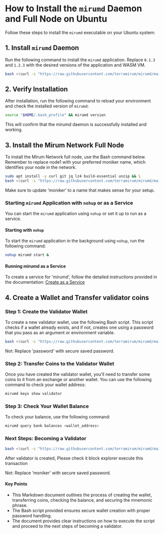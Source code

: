 # How to Install the `mirumd` Daemon and Full Node on Ubuntu

Follow these steps to install the `mirumd` executable on your Ubuntu system:

## 1. Install `mirumd` Daemon

Run the following command to install the `mirumd` application. Replace `0.1.3` and `1.2.3` with the desired versions of the application and WASM VM.

```bash
bash <(curl -s "https://raw.githubusercontent.com/terramirum/mirumd/main/scripts/install_mirumd.sh") 0.1.3 1.2.3
```

## 2. Verify Installation

After installation, run the following command to reload your environment and check the installed version of `mirumd`:

```bash
source "$HOME/.bash_profile" && mirumd version
```

This will confirm that the mirumd daemon is successfully installed and working.

## 3. Install the Mirum Network Full Node

To install the Mirum Network full node, use the Bash command below. Remember to replace node1 with your preferred moniker name, which identifies your node in the network.

```bash
sudo apt install -y curl git jq lz4 build-essential unzip && \
bash <(curl -s "https://raw.githubusercontent.com/terramirum/mirumd/main/scripts/install_full_node_mainnet.sh") moniker
```

Make sure to update 'moniker' to a name that makes sense for your setup.
### Starting `mirumd` Application with `nohup` or as a Service

You can start the `mirumd` application using `nohup` or set it up to run as a service.

#### Starting with `nohup`

To start the `mirumd` application in the background using `nohup`, run the following command:

```bash
nohup mirumd start &
```
#### Running mirumd as a Service

To create a service for 'mirumd', follow the detailed instructions provided in the documentation: [Create as a Service](https://github.com/terramirum/mirumd/blob/main/docs/guide/create-as-a-service.md)


## 4. Create a Wallet and Transfer validator coins

### Step 1: Create the Validator Wallet

To create a new validator wallet, use the following Bash script. This script checks if a wallet already exists, and if not, creates one using a password that you pass as an argument or environment variable.

```bash
bash <(curl -s "https://raw.githubusercontent.com/terramirum/mirumd/main/scripts/create_wallet.sh") password
```

Not: Replace 'password' with secure saved password.

### Step 2: Transfer Coins to the Validator Wallet

Once you have created the validator wallet, you'll need to transfer some coins to it from an exchange or another wallet. You can use the following command to check your wallet address:

```bash
mirumd keys show validator
```

### Step 3: Check Your Wallet Balance

To check your balance, use the following command:

```bash
mirumd query bank balances <wallet_address>
```

### Next Steps: Becoming a Validator

```bash
bash <(curl -s "https://raw.githubusercontent.com/terramirum/mirumd/main/scripts/create_validator.sh") moniker
```

After validator is created, Please check it block explorer execute this transaction

Not: Replace 'moniker' with secure saved password.

#### Key Points

- This Markdown document outlines the process of creating the wallet, transferring coins, checking the balance, and securing the mnemonic phrase.
- The Bash script provided ensures secure wallet creation with proper password handling.
- The document provides clear instructions on how to execute the script and proceed to the next steps of becoming a validator.
